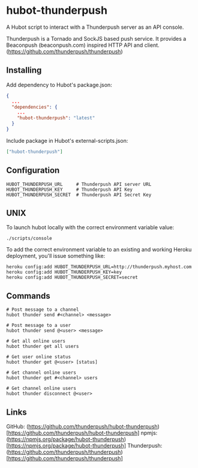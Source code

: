 # hubot-thunderpush

A Hubot script to interact with a Thunderpush server as an API console.

Thunderpush is a Tornado and SockJS based push service. It provides a Beaconpush (beaconpush.com) inspired HTTP API and client. (https://github.com/thunderpush/thunderpush)

## Installing

Add dependency to Hubot's package.json:

```json
{
  ...
  "dependencies": {
    ...
    "hubot-thunderpush": "latest"
  }
}
```

Include package in Hubot's external-scripts.json:

```json
["hubot-thunderpush"]
```

## Configuration

```
HUBOT_THUNDERPUSH_URL     # Thunderpush API server URL
HUBOT_THUNDERPUSH_KEY     # Thunderpush API Key
HUBOT_THUNDERPUSH_SECRET  # Thunderpush API Secret Key
```

## UNIX

To launch hubot locally with the correct environment variable value:

```
./scripts/console
```

To add the correct environment variable to an existing and working Heroku deployment, you'll issue something like:

```
heroku config:add HUBOT_THUNDERPUSH_URL=http://thunderpush.myhost.com
heroku config:add HUBOT_THUNDERPUSH_KEY=key
heroku config:add HUBOT_THUNDERPUSH_SECRET=secret
```

## Commands

```
# Post message to a channel
hubot thunder send #<channel> <message>

# Post message to a user
hubot thunder send @<user> <message>

# Get all online users
hubot thunder get all users

# Get user online status
hubot thunder get @<user> [status]

# Get channel online users
hubot thunder get #<channel> users

# Get channel online users
hubot thunder disconnect @<user>
```

## Links

GitHub: (https://github.com/thunderpush/hubot-thunderpush)[https://github.com/thunderpush/hubot-thunderpush]
npmjs: (https://npmjs.org/package/hubot-thunderpush)[https://npmjs.org/package/hubot-thunderpush]
Thunderpush: (https://github.com/thunderpush/thunderpush)[https://github.com/thunderpush/thunderpush]